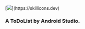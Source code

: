  [![](https://skillicons.dev/icons?i=androidstudio,)](https://skillicons.dev)
### A ToDoList by Android Studio.
